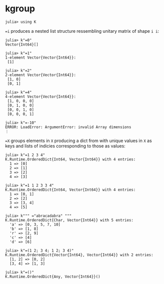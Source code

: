 # kgroup

    julia> using K

`=i` produces a nested list structure ressembling unitary matrix of shape `i i`:

    julia> k"=0"
    Vector{Int64}[]
    
    julia> k"=1"
    1-element Vector{Vector{Int64}}:
     [1]
    
    julia> k"=2"
    2-element Vector{Vector{Int64}}:
     [1, 0]
     [0, 1]
    
    julia> k"=4"
    4-element Vector{Vector{Int64}}:
     [1, 0, 0, 0]
     [0, 1, 0, 0]
     [0, 0, 1, 0]
     [0, 0, 0, 1]

    julia> k"=-10"
    ERROR: LoadError: ArgumentError: invalid Array dimensions
    ⋮

`=X` groups elements in `X` producing a dict from with unique values in `X` as
keys and lists of indicies corresponding to those as values:

    julia> k"=1 2 3 4"
    K.Runtime.OrderedDict{Int64, Vector{Int64}} with 4 entries:
      1 => [0]
      2 => [1]
      3 => [2]
      4 => [3]
    
    julia> k"=1 1 2 3 3 4"
    K.Runtime.OrderedDict{Int64, Vector{Int64}} with 4 entries:
      1 => [0, 1]
      2 => [2]
      3 => [3, 4]
      4 => [5]
    
    julia> k""" ="abracadabra" """
    K.Runtime.OrderedDict{Char, Vector{Int64}} with 5 entries:
      'a' => [0, 3, 5, 7, 10]
      'b' => [1, 8]
      'r' => [2, 9]
      'c' => [4]
      'd' => [6]
    
    julia> k"=(1 2; 3 4; 1 2; 3 4)"
    K.Runtime.OrderedDict{Vector{Int64}, Vector{Int64}} with 2 entries:
      [1, 2] => [0, 2]
      [3, 4] => [1, 3]

    julia> k"=()"
    K.Runtime.OrderedDict{Any, Vector{Int64}}()
